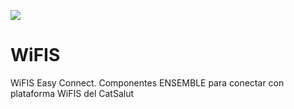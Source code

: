 ![](http://www.intersystems.com/assets/sites/10/4404.png)

# WiFIS
WiFIS Easy Connect. Componentes ENSEMBLE para conectar con plataforma WiFIS del CatSalut
